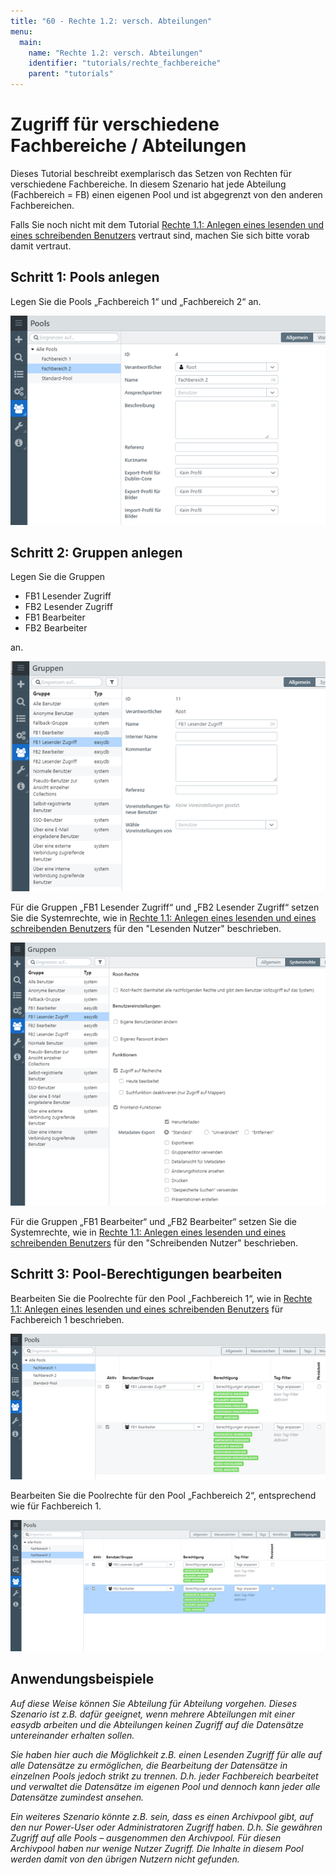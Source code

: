 ```yaml
---
title: "60 - Rechte 1.2: versch. Abteilungen"
menu:
  main:
    name: "Rechte 1.2: versch. Abteilungen"
    identifier: "tutorials/rechte_fachbereiche"
    parent: "tutorials"
---
```

# Zugriff für verschiedene Fachbereiche / Abteilungen

Dieses Tutorial beschreibt exemplarisch das Setzen von Rechten für verschiedene Fachbereiche. In diesem Szenario hat jede Abteilung (Fachbereich = FB) einen eigenen Pool und ist abgegrenzt von den anderen Fachbereichen.

Falls Sie noch nicht mit dem Tutorial [Rechte 1.1: Anlegen eines lesenden und eines schreibenden Benutzers](../rechte1_1)  vertraut sind, machen Sie sich bitte vorab damit vertraut.



## Schritt 1: Pools anlegen

Legen Sie die Pools „Fachbereich 1“ und „Fachbereich 2“ an.

![1530618436602](1530618436602.png)



## Schritt 2: Gruppen anlegen

Legen Sie die Gruppen

- FB1 Lesender Zugriff
- FB2 Lesender Zugriff
- FB1 Bearbeiter
- FB2 Bearbeiter

an.

![1530618480722](1530618480722.png)

Für die Gruppen „FB1 Lesender Zugriff“ und „FB2 Lesender Zugriff“ setzen Sie die Systemrechte, wie in [Rechte 1.1: Anlegen eines lesenden und eines schreibenden Benutzers](../rechte1_1) für den "Lesenden Nutzer" beschrieben.

![1530618740572](1530618740572.png)

Für die Gruppen „FB1 Bearbeiter“ und „FB2 Bearbeiter“ setzen Sie die Systemrechte, wie in [Rechte 1.1: Anlegen eines lesenden und eines schreibenden Benutzers](../rechte1_1) für den "Schreibenden Nutzer" beschrieben.



## Schritt 3: Pool-Berechtigungen bearbeiten

Bearbeiten Sie die Poolrechte für den Pool „Fachbereich 1“, wie in [Rechte 1.1: Anlegen eines lesenden und eines schreibenden Benutzers](../rechte1_1) für Fachbereich 1 beschrieben.

![1530618881585](1530618881585.png)

Bearbeiten Sie die Poolrechte für den Pool „Fachbereich 2“, entsprechend wie für Fachbereich 1.

![1530618896773](1530618896773.png)



## Anwendungsbeispiele

*Auf diese Weise können Sie Abteilung für Abteilung vorgehen. Dieses Szenario ist z.B. dafür geeignet, wenn mehrere Abteilungen mit einer easydb arbeiten und die Abteilungen keinen Zugriff auf die Datensätze untereinander erhalten sollen.*

*Sie haben hier auch die Möglichkeit z.B. einen Lesenden Zugriff für alle auf alle Datensätze zu ermöglichen, die Bearbeitung der Datensätze in einzelnen Pools jedoch strikt zu trennen. D.h. jeder Fachbereich bearbeitet und verwaltet die Datensätze im eigenen Pool und dennoch kann jeder alle Datensätze zumindest ansehen.*

*Ein weiteres Szenario könnte z.B. sein, dass es einen Archivpool gibt, auf den nur Power-User oder Administratoren Zugriff haben. D.h. Sie gewähren Zugriff auf alle Pools – ausgenommen den Archivpool. Für diesen Archivpool haben nur wenige Nutzer Zugriff. Die Inhalte in diesem Pool werden damit von den übrigen Nutzern nicht gefunden.*
